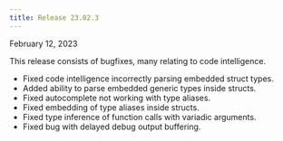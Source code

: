 ```yaml
---
title: Release 23.02.3
---
```


February 12, 2023

This release consists of bugfixes, many relating to code intelligence.

- Fixed code intelligence incorrectly parsing embedded struct types.
- Added ability to parse embedded generic types inside structs.
- Fixed autocomplete not working with type aliases.
- Fixed embedding of type aliases inside structs.
- Fixed type inference of function calls with variadic arguments.
- Fixed bug with delayed debug output buffering.